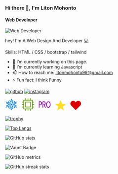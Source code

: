 ### Hi there 👋, I'm Liton Mohonto
#### Web Developer 
![Web Developer ](https://arturssmirnovs.github.io/github-profile-https://github.com/litonmohonto/LitonMohanto/blob/main/1568269979996.pngreadme-generator/images/banner.png)

hey! I'm A Web Design And Developer 💻

Skills: HTML / CSS / bootstrap / tailwind 

- 🔭 I’m currently working on this page. 
- 🌱 I’m currently learning Javascript  
- 📫 How to reach me: litonmohonto99@gmail.com  
- ⚡ Fun fact: I think Funny 


[<img src='https://cdn.jsdelivr.net/npm/simple-icons@3.0.1/icons/github.svg' alt='github' height='40'>](https://github.com/litonmohonto)  [<img src='https://cdn.jsdelivr.net/npm/simple-icons@3.0.1/icons/instagram.svg' alt='instagram' height='40'>](https://www.instagram.com/litonchandromohonto/)  

<a href='https://archiveprogram.github.com/'><img src='https://raw.githubusercontent.com/acervenky/animated-github-badges/master/assets/acbadge.gif' width='40' height='40'></a> <a href='https://docs.github.com/en/developers'><img src='https://raw.githubusercontent.com/acervenky/animated-github-badges/master/assets/devbadge.gif' width='40' height='40'></a> <a href='https://github.com/pricing'><img src='https://raw.githubusercontent.com/acervenky/animated-github-badges/master/assets/pro.gif' width='40' height='40'></a> <a href='https://stars.github.com/'><img src='https://raw.githubusercontent.com/acervenky/animated-github-badges/master/assets/starbadge.gif' width='35' height='35'></a> <a href='https://docs.github.com/en/github/supporting-the-open-source-community-with-github-sponsors'><img src='https://raw.githubusercontent.com/acervenky/animated-github-badges/master/assets/sponsorbadge.gif' width='35' height='35'></a> 

[![trophy](https://github-profile-trophy.vercel.app/?username=litonmohonto)](https://github.com/ryo-ma/github-profile-trophy)

[![Top Langs](https://github-readme-stats.vercel.app/api/top-langs/?username=litonmohonto)](https://github.com/anuraghazra/github-readme-stats)

![GitHub stats](https://github-readme-stats.vercel.app/api?username=litonmohonto&show_icons=true&count_private=true)  

![Vaunt Badge](https://api.vaunt.dev/v1/github/entities/litonmohonto/contributions?format=svg&private=true)  

![GitHub metrics](https://metrics.lecoq.io/litonmohonto)  

![GitHub streak stats](https://streak-stats.demolab.com/?user=litonmohonto)  




